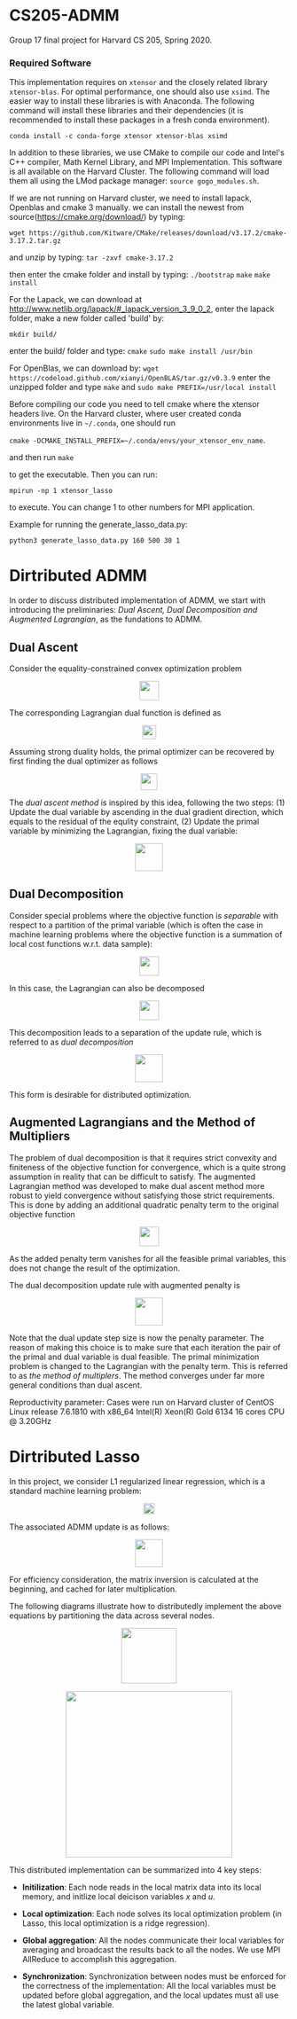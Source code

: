 # CS205-ADMM
Group 17 final project for Harvard CS 205, Spring 2020.
 
### Required Software

This implementation requires on `xtensor` and the closely related library `xtensor-blas`. 
For optimal performance, one should also use `xsimd`.
The easier way to install these libraries is with Anaconda. The following command will
install these libraries and their dependencies (it is recommended to install these packages in
a fresh conda environment).

```conda install -c conda-forge xtensor xtensor-blas xsimd```

In addition to these libraries, we use CMake to compile our code and Intel's C++ compiler, 
Math Kernel Library, and MPI Implementation. This software is all available on the Harvard Cluster.
The following command will load them all using the LMod package manager: `source gogo_modules.sh`.

If we are not running on Harvard cluster, we need to install lapack, Openblas and cmake 3 manually. we can install the newest from source(https://cmake.org/download/) by typing:

```wget https://github.com/Kitware/CMake/releases/download/v3.17.2/cmake-3.17.2.tar.gz```

and unzip by typing:
```tar -zxvf cmake-3.17.2```

then enter the cmake folder and install by typing:
```./bootstrap```
```make```
```make install```

For the Lapack, we can download at http://www.netlib.org/lapack/#_lapack_version_3_9_0_2, enter the lapack folder, make a new folder called 'build' by:

```mkdir build/```

enter the build/ folder and type:
```cmake```
```sudo make install /usr/bin```

For OpenBlas, we can download by:
```wget https://codeload.github.com/xianyi/OpenBLAS/tar.gz/v0.3.9```
enter the unzipped folder and type 
```make```
and
```sudo make PREFIX=/usr/local install```

Before compiling our code you need to tell cmake where the xtensor headers live. 
On the Harvard cluster, where user created conda environments live in 
`~/.conda`, one should run 

```cmake -DCMAKE_INSTALL_PREFIX=~/.conda/envs/your_xtensor_env_name```.

and then run
```make```

to get the executable. Then you can run:

```mpirun -np 1 xtensor_lasso```

to execute. You can change 1 to other numbers for MPI application.

Example for running the generate_lasso_data.py:

```python3 generate_lasso_data.py 160 500 30 1```


# Dirtributed ADMM

In order to discuss distributed implementation of ADMM, we start with introducing the preliminaries: *Dual Ascent, Dual Decomposition and Augmented Lagrangian*, as the fundations to ADMM.

## Dual Ascent

Consider the equality-constrained convex optimization problem 
<p align="center">
 <img src="figures/opt_problem.png" height="35">
</p>

The corresponding Lagrangian dual function is defined as 

<p align="center">
 <img src="figures/dual_func.png" height="25">
</p>

Assuming strong duality holds, the primal optimizer can be recovered by first finding the dual optimizer as follows

<p align="center">
 <img src="figures/primal_recovery.png" height="30">
</p>

The *dual ascent method* is inspired by this idea, following the two steps: (1) Update the dual variable by ascending in the dual gradient direction, which equals to the residual of the equlity constraint, (2) Update the primal variable by minimizing the Lagrangian, fixing the dual variable:

<p align="center">
 <img src="figures/dual_ascent.png" height="50">
</p>

## Dual Decomposition

Consider special problems where the objective function is *separable* with respect to a partition of the primal variable (which is often the case in machine learning problems where the objective function is a summation of local cost functions w.r.t. data sample):

<p align="center">
 <img src="figures/separable.png" height="35">
</p>

In this case, the Lagrangian can also be decomposed

<p align="center">
 <img src="figures/decomp_largrangian.png" height="35">
</p>

This decomposition leads to a separation of the update rule, which is referred to as *dual decomposition*

<p align="center">
 <img src="figures/dual_decomposition.png" height="50">
</p>

This form is desirable for distributed optimization.

## Augmented Lagrangians and the Method of Multipliers

The problem of dual decomposition is that it requires strict convexity and finiteness of the objective function for convergence, which is a quite strong assumption in reality that can be difficult to satisfy. The augmented Lagrangian method was developed to make dual ascent method more robust to yield convergence without satisfying those strict requirements. This is done by adding an additional quadratic penalty term to the original objective function

<p align="center">
 <img src="figures/augmented_opt_problem.png" height="35">
</p>

As the added penalty term vanishes for all the feasible primal variables, this does not change the result of the optimization.

The dual decomposition update rule with augmented penalty is 

<p align="center">
 <img src="figures/augmented_dual_update.png" height="50">
</p>

Note that the dual update step size is now the penalty parameter. The reason of making this choice is to make sure that each iteration the pair of the primal and dual variable is dual feasible. The primal minimization problem is changed to the Lagrangian with the penalty term. This is referred to as *the method of multiplers*. The method converges under far more general conditions than dual ascent.

Reproductivity parameter:
Cases were run on Harvard cluster of CentOS Linux release 7.6.1810 with x86_64 Intel(R) Xeon(R) Gold 6134 16 cores CPU @ 3.20GHz

# Dirtributed Lasso

In this project, we consider L1 regularized linear regression, which is a standard machine learning problem:

<p align="center">
 <img src="figures/lasso.png" height="20">
</p>

The associated ADMM update is as follows:

<p align="center">
 <img src="figures/lasso_admm_update.png" height="50">
</p>

For efficiency consideration, the matrix inversion is calculated at the beginning, and cached for later multiplication.

The following diagrams illustrate how to distributedly implement the above equations by partitioning the data across several nodes.

<p align="center">
 <img src="figures/data_partition.png" height="100">
</p>

<p align="center">
 <img src="figures/computation_graph.png" height="300">
</p>

This distributed implementation can be summarized into 4 key steps:

- **Initilization**: Each node reads in the local matrix data into its local memory, and initlize local deicison variables *x* and *u*.

- **Local optimization**: Each node solves its local optimization problem (in Lasso, this local optimization is a ridge regression).

- **Global aggregation**: All the nodes communicate their local variables for averaging and broadcast the results back to all the nodes. We use MPI AllReduce to accomplish this aggregation.

- **Synchronization**: Synchronization between nodes must be enforced for the correctness of the implementation: All the local variables must be updated before global aggregation, and the local updates must all use the latest global variable.







